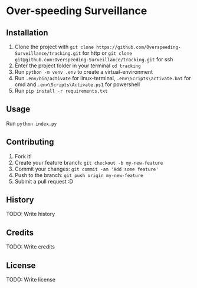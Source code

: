 # Over-speeding Surveillance

## Installation
1. Clone the project with
`git clone https://github.com/Overspeeding-Surveillance/tracking.git` for http or `git clone git@github.com:Overspeeding-Surveillance/tracking.git` for ssh
2. Enter the project folder in your terminal `cd tracking`
3. Run `python -m venv .env` to create a virtual-environment
4. Run `.env/bin/activate` for linux-terminal, `.env\Scripts\activate.bat` for cmd and `.env\Scripts\Activate.ps1` for powershell
5. Run `pip install -r requirements.txt`

## Usage
Run `python index.py`

## Contributing
1. Fork it!
2. Create your feature branch: `git checkout -b my-new-feature`
3. Commit your changes: `git commit -am 'Add some feature'`
4. Push to the branch: `git push origin my-new-feature`
5. Submit a pull request :D
## History
TODO: Write history
## Credits
TODO: Write credits
## License
TODO: Write license